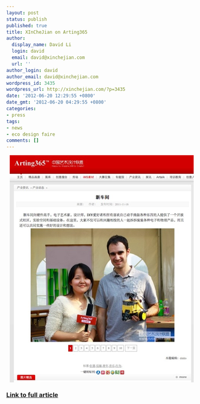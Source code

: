 ```yaml
---
layout: post
status: publish
published: true
title: XInCheJian on Arting365
author:
  display_name: David Li
  login: david
  email: david@xinchejian.com
  url: ''
author_login: david
author_email: david@xinchejian.com
wordpress_id: 3435
wordpress_url: http://xinchejian.com/?p=3435
date: '2012-06-20 12:29:55 +0800'
date_gmt: '2012-06-20 04:29:55 +0800'
categories:
- press
tags:
- news
- eco design faire
comments: []
---
```

<p><img style="display:block; margin-left:auto; margin-right:auto;" src="/uploads/2012/06/untitled.jpg" alt="Untitled" title="untitled.jpg" border="0" width="487" height="600" /></p></p>
<h3><a href="http://indu.arting365.com/creative/2011-11-16/1321423949d251806.html">Link to full article</a></h3></p>
